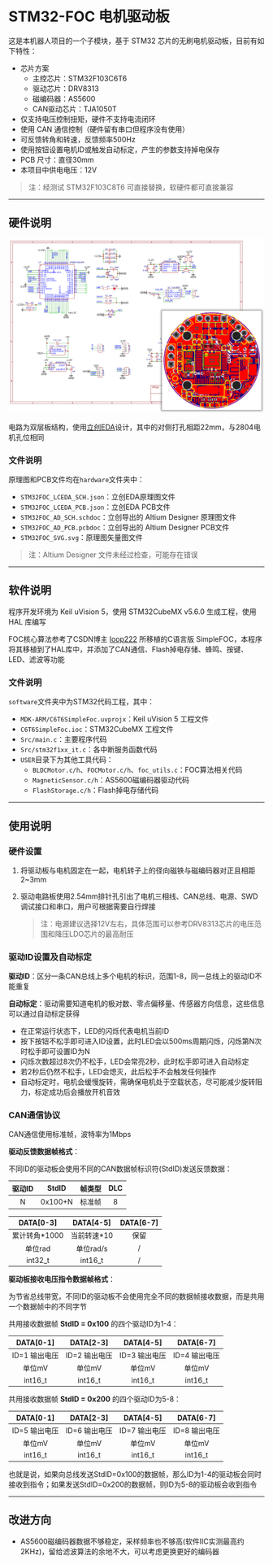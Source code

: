 # STM32-FOC 电机驱动板

这是本机器人项目的一个子模块，基于 STM32 芯片的无刷电机驱动板，目前有如下特性：

- 芯片方案
	- 主控芯片：STM32F103C6T6
	- 驱动芯片：DRV8313
	- 磁编码器：AS5600
	- CAN驱动芯片：TJA1050T
- 仅支持电压控制扭矩，硬件不支持电流闭环
- 使用 CAN 通信控制（硬件留有串口但程序没有使用）
- 可反馈转角和转速，反馈频率500Hz
- 使用按钮设置电机ID或触发自动标定，产生的参数支持掉电保存
- PCB 尺寸：直径30mm
- 本项目中供电电压：12V

> 注：经测试 STM32F103C8T6 可直接替换，软硬件都可直接兼容

---

## 硬件说明

![电路设计](readme-img/design.png)

电路为双层板结构，使用[立创EDA](https://lceda.cn/)设计，其中的对侧打孔相距22mm，与2804电机孔位相同

### 文件说明

原理图和PCB文件均在`hardware`文件夹中：

- `STM32FOC_LCEDA_SCH.json`：立创EDA原理图文件
- `STM32FOC_LCEDA_PCB.json`：立创EDA PCB文件
- `STM32FOC_AD_SCH.schdoc`：立创导出的 Altium Designer 原理图文件
- `STM32FOC_AD_PCB.pcbdoc`：立创导出的 Altium Designer PCB文件
- `STM32FOC_SVG.svg`：原理图矢量图文件

> 注：Altium Designer 文件未经过检查，可能存在错误

---

## 软件说明

程序开发环境为 Keil uVision 5，使用 STM32CubeMX v5.6.0 生成工程，使用 HAL 库编写

FOC核心算法参考了CSDN博主 [loop222](https://blog.csdn.net/loop222) 所移植的C语言版 SimpleFOC，本程序将其移植到了HAL库中，并添加了CAN通信、Flash掉电存储、蜂鸣、按键、LED、滤波等功能

### 文件说明

`software`文件夹中为STM32代码工程，其中：

- `MDK-ARM/C6T6SimpleFoc.uvprojx`：Keil uVision 5 工程文件
- `C6T6SimpleFoc.ioc`：STM32CubeMX 工程文件
- `Src/main.c`：主要程序代码
- `Src/stm32f1xx_it.c`：各中断服务函数代码
- `USER`目录下为其他工具代码：
	- `BLDCMotor.c/h`、`FOCMotor.c/h`、`foc_utils.c`：FOC算法相关代码
	- `MagneticSensor.c/h`：AS5600磁编码器驱动代码
	- `FlashStorage.c/h`：Flash掉电存储代码

---

## 使用说明

### 硬件设置

1. 将驱动板与电机固定在一起，电机转子上的径向磁铁与磁编码器对正且相距2~3mm

2. 驱动电路板使用2.54mm排针孔引出了电机三相线、CAN总线、电源、SWD调试接口和串口，用户可根据需要自行焊接

	> 注：电源建议选择12V左右，具体范围可以参考DRV8313芯片的电压范围和降压LDO芯片的最高耐压

### 驱动ID设置及自动标定

**驱动ID**：区分一条CAN总线上多个电机的标识，范围1-8，同一总线上的驱动ID不能重复

**自动标定**：驱动需要知道电机的极对数、零点偏移量、传感器方向信息，这些信息可以通过自动标定获得

- 在正常运行状态下，LED的闪烁代表电机当前ID
- 按下按钮不松手即可进入ID设置，此时LED会以500ms周期闪烁，闪烁第N次时松手即可设置ID为N
- 闪烁次数超过8次仍不松手，LED会常亮2秒，此时松手即可进入自动标定
- 若2秒后仍然不松手，LED会熄灭，此后松手不会触发任何操作
- 自动标定时，电机会缓慢旋转，需确保电机处于空载状态，尽可能减少旋转阻力，标定成功后会播放开机音效

### CAN通信协议

CAN通信使用标准帧，波特率为1Mbps

**驱动反馈数据帧格式**：

不同ID的驱动板会使用不同的CAN数据帧标识符(StdID)发送反馈数据：

| 驱动ID | StdID | 帧类型 | DLC |
| :------: | :----------: | :----: | :-: |
| N | 0x100+N | 标准帧 | 8 |

| DATA[0-3] | DATA[4-5] | DATA[6-7] |
| :------: | :------: | :------: |
| 累计转角*1000 | 当前转速*10 | 保留 |
| 单位rad | 单位rad/s | / |
| int32_t | int16_t | / |

**驱动板接收电压指令数据帧格式**：

为节省总线带宽，不同ID的驱动板不会使用完全不同的数据帧接收数据，而是共用一个数据帧中的不同字节

共用接收数据帧 **StdID = 0x100** 的四个驱动ID为1-4：

| DATA[0-1] | DATA[2-3] | DATA[4-5] | DATA[6-7] |
| :------: | :------: | :------: | :------: |
| ID=1 输出电压 | ID=2 输出电压 | ID=3 输出电压 | ID=4 输出电压 |
| 单位mV | 单位mV | 单位mV | 单位mV |
| int16_t | int16_t | int16_t | int16_t |

共用接收数据帧 **StdID = 0x200** 的四个驱动ID为5-8：

| DATA[0-1] | DATA[2-3] | DATA[4-5] | DATA[6-7] |
| :------: | :------: | :------: | :------: |
| ID=5 输出电压 | ID=6 输出电压 | ID=7 输出电压 | ID=8 输出电压 |
| 单位mV | 单位mV | 单位mV | 单位mV |
| int16_t | int16_t | int16_t | int16_t |

也就是说，如果向总线发送StdID=0x100的数据帧，那么ID为1-4的驱动板会同时接收到指令；如果发送StdID=0x200的数据帧，则ID为5-8的驱动板会收到指令

---

## 改进方向

- AS5600磁编码器数据不够稳定，采样频率也不够高(软件IIC实测最高约2KHz)，留给滤波算法的余地不大，可以考虑更换更好的编码器

